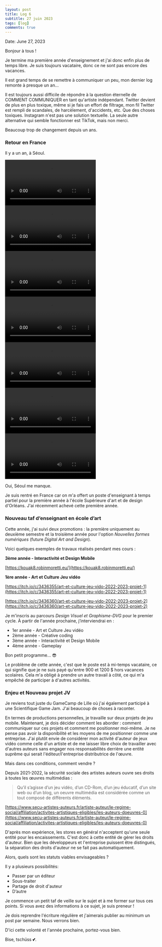 ```yaml
---
layout: post
title: Log 6
subtitle: 27 juin 2023
tags: [log]
comments: true
---
```


Date: June 27, 2023

Bonjour à tous ! 

Je termine ma première année d'enseignement et j'ai donc enfin plus de temps libre. Je suis toujours vacataire, donc ce ne sont pas encore des vacances.

Il est grand temps de se remettre à communiquer un peu, mon dernier log remonte à presque un an…

Il est toujours aussi difficile de répondre à la question éternelle de COMMENT COMMUNIQUER en tant qu'artiste indépendant. Twitter devient de plus en plus toxique, même si je fais un effort de filtrage, mon fil Twitter est rempli de scandales, de harcèlement, d'accidents, etc. Que des choses toxiques. Instagram n'est pas une solution textuelle. La seule autre alternative qui semble fonctionner est TikTok, mais non merci.

Beaucoup trop de changement depuis un ans. 

### Retour en France

Il y a un an, à Séoul.

![video1](/assets/videos/IMG_1593.mov)
![](/assets/videos/IMG_1570.mov)
![](/assets/videos/IMG_1894.mov)
![](/assets/videos/IMG_1981.mov)
![](/assets/videos/IMG_2320.mov)
![](/assets/videos/IMG_2322.mov)
![](/assets/videos/IMG_2620.mov)

Oui, Séoul me manque. 

Je suis rentré en France car on m'a offert un poste d'enseignant à temps partiel pour la première année à l'école Supérieure d'art et de design d'Orléans. J'ai récemment achevé cette première année.

### Nouveau taf d’enseignant en école d’art

Cette année, j'ai suivi deux promotions : la première uniquement au deuxième semestre et la troisième année pour l'option *Nouvelles formes numériques* (future *Digital Art and Design*).

Voici quelques exemples de travaux réalisés pendant mes cours :

**3ème année - Interactivité et Design Mobile**

[https://kouak8.robinmoretti.eu/](https://kouak8.robinmoretti.eu/)

**1ère année - Art et Culture Jeu vidéo**

[https://itch.io/c/3436355/art-et-culture-jeu-vido-2022-2023-projet-1](https://itch.io/c/3436355/art-et-culture-jeu-vido-2022-2023-projet-1)

[https://itch.io/c/3436360/art-et-culture-jeu-vido-2022-2023-projet-2](https://itch.io/c/3436360/art-et-culture-jeu-vido-2022-2023-projet-2)

Je m'inscris au parcours *Design Visuel et Graphisme-DVG* pour le premier cycle. À partir de l'année prochaine, j’interviendrai en :

- 1er année - Art et Culture Jeu vidéo
- 2ème année - Créative coding
- 3ème année - Interactivité et Design Mobile
- 4ème année - Gameplay

Bon petit programme... 😎

Le problème de cette année, c'est que le poste est à mi-temps vacataire, ce qui signifie que je ne suis payé qu'entre 900 et 1200 $ hors vacances scolaires. Cela m'a obligé à prendre un autre travail à côté, ce qui m'a empêché de participer à d'autres activités.

### Enjeu et Nouveau projet JV

Je reviens tout juste du GameCamp de Lille où j'ai également participé à une Scientifique Game Jam. J'ai beaucoup de choses à raconter.

En termes de productions personnelles, je travaille sur deux projets de jeu mobile. Maintenant, je dois décider comment les aborder : comment communiquer sur ces projets et comment me positionner moi-même. Je ne pense pas avoir la disponibilité et les moyens de me positionner comme une entreprise. J'ai plutôt envie de considérer mon activité d'auteur de jeux vidéo comme celle d'un artiste et de me laisser libre choix de travailler avec d'autres auteurs sans engager nos responsabilités derrière une entité suprême qui serait l'éditeur/l'entreprise distributrice de l'œuvre.

Mais dans ces conditions, comment vendre ?

Depuis 2021-2022, la sécurité sociale des artistes auteurs ouvre ses droits à toutes les œuvres multimédias :

> Qu’il s’agisse d’un jeu vidéo, d’un CD-Rom, d’un jeu éducatif, d’un site web ou d’un blog, un oeuvre multimédia est considérée comme un tout composé de différents éléments.
> 

[https://www.secu-artistes-auteurs.fr/artiste-auteur/le-regime-social/affiliation/activites-artistiques-eligibles/les-auteurs-doeuvres-0](https://www.secu-artistes-auteurs.fr/artiste-auteur/le-regime-social/affiliation/activites-artistiques-eligibles/les-auteurs-doeuvres-0)

D'après mon expérience, les stores en général n'acceptent qu'une seule entité pour les encaissements. C'est donc à cette entité de gérer les droits d'auteur. Bien que les développeurs et l'entreprise puissent être distingués, la séparation des droits d'auteur ne se fait pas automatiquement.

Alors, quels sont les statuts viables envisageables ? 

Il y a plusieurs possibilités:

- Passer par un éditeur
- Sous-traiter
- Partage de droit d'auteur
- D’autre

Je commence un petit taf de veille sur le sujet et à me former sur tous ces points. Si vous avez des informations à ce sujet, je suis preneur !

Je dois reprendre l'écriture régulière et j'aimerais publier au minimum un post par semaine. Nous verrons bien.

D'ici cette volonté et l'année prochaine, portez-vous bien.

Bise, tschüss 💕.